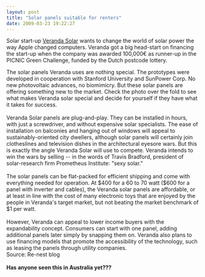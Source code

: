 ```yaml
---
layout: post
title: "Solar panels suitable for renters"
date: 2009-03-23 19:22:27
---
```


Solar start-up [Veranda Solar][1] wants to change the world of solar power the way Apple changed computers. Veranda got a big head-start on financing the start-up when the company was awarded 100,000€ as runner-up in the PICNIC Green Challenge, funded by the Dutch postcode lottery.

 [1]: http://www.verandasolar.com/

<div>
  The solar panels Veranda uses are nothing special. The prototypes were developed in cooperation with Stanford University and SunPower Corp. No new photovoltaic advances, no biomimicry. But these solar panels are offering something new to the market. Check the photo over the fold to see what makes Veranda solar special and decide for yourself if they have what it takes for success.
</div>

<div>
   
</div>

<div>
  <span style="text-align: center; ">Veranda Solar panels are plug-and-play. They can be installed in hours, with just a screwdriver, and without expensive solar specialists. The ease of installation on balconies and hanging out of windows will appeal to sustainably-oriented city dwellers, although solar panels will certainly join clotheslines and television dishes in the architectural eyesore wars. But this is exactly the angle Veranda Solar will use to compete. Veranda intends to win the wars by selling -- in the words of Travis Bradford, president of solar-research firm Prometheus Institute: "sexy solar."</span>
</div>

<div>
   
</div>

<div>
  The solar panels can be flat-packed for efficient shipping and come with everything needed for operation. At $400 for a 60 to 70 watt ($600 for a panel with inverter and cables), the Veranda solar panels are affordable, or at least in line with the cost of many electronic toys that are enjoyed by the people in Veranda's target market, but not beating the market benchmark of $1 per watt.
</div>

<div>
   
</div>

<div>
  However, Veranda can appeal to lower income buyers with the expandability concept. Consumers can start with one panel, adding additional panels later simply by snapping them on. Veranda also plans to use financing models that promote the accessibility of the technology, such as leasing the panels through utility companies.
</div>

<div>
  Source: Re-nest blog
</div>

<div>
   
</div>

<div>
  <strong>Has anyone seen this in Australia yet???</strong>
</div>